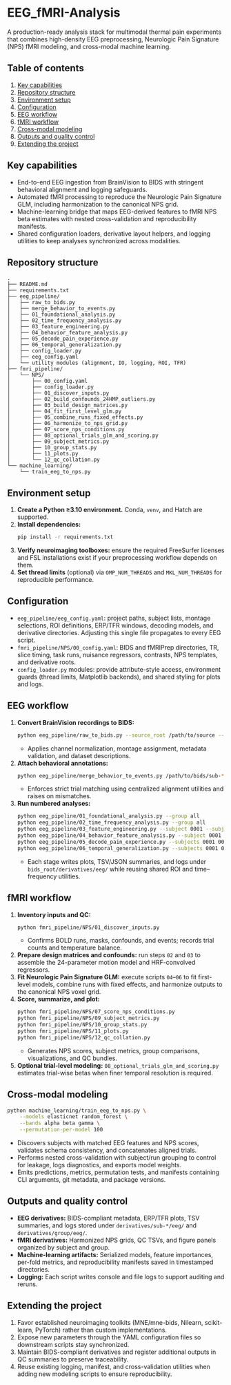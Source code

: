 # EEG_fMRI-Analysis

A production-ready analysis stack for multimodal thermal pain experiments that combines high-density EEG preprocessing, Neurologic Pain Signature (NPS) fMRI modeling, and cross-modal machine learning.

## Table of contents
1. [Key capabilities](#key-capabilities)
2. [Repository structure](#repository-structure)
3. [Environment setup](#environment-setup)
4. [Configuration](#configuration)
5. [EEG workflow](#eeg-workflow)
6. [fMRI workflow](#fmri-workflow)
7. [Cross-modal modeling](#cross-modal-modeling)
8. [Outputs and quality control](#outputs-and-quality-control)
9. [Extending the project](#extending-the-project)

## Key capabilities
- End-to-end EEG ingestion from BrainVision to BIDS with stringent behavioral alignment and logging safeguards.
- Automated fMRI processing to reproduce the Neurologic Pain Signature GLM, including harmonization to the canonical NPS grid.
- Machine-learning bridge that maps EEG-derived features to fMRI NPS beta estimates with nested cross-validation and reproducibility manifests.
- Shared configuration loaders, derivative layout helpers, and logging utilities to keep analyses synchronized across modalities.

## Repository structure
```
.
├── README.md
├── requirements.txt
├── eeg_pipeline/
│   ├── raw_to_bids.py
│   ├── merge_behavior_to_events.py
│   ├── 01_foundational_analysis.py
│   ├── 02_time_frequency_analysis.py
│   ├── 03_feature_engineering.py
│   ├── 04_behavior_feature_analysis.py
│   ├── 05_decode_pain_experience.py
│   ├── 06_temporal_generalization.py
│   ├── config_loader.py
│   ├── eeg_config.yaml
│   └── utility modules (alignment, IO, logging, ROI, TFR)
├── fmri_pipeline/
│   └── NPS/
│       ├── 00_config.yaml
│       ├── config_loader.py
│       ├── 01_discover_inputs.py
│       ├── 02_build_confounds_24HMP_outliers.py
│       ├── 03_build_design_matrices.py
│       ├── 04_fit_first_level_glm.py
│       ├── 05_combine_runs_fixed_effects.py
│       ├── 06_harmonize_to_nps_grid.py
│       ├── 07_score_nps_conditions.py
│       ├── 08_optional_trials_glm_and_scoring.py
│       ├── 09_subject_metrics.py
│       ├── 10_group_stats.py
│       ├── 11_plots.py
│       └── 12_qc_collation.py
└── machine_learning/
    └── train_eeg_to_nps.py
```

## Environment setup
1. **Create a Python ≥3.10 environment.** Conda, `venv`, and Hatch are supported.
2. **Install dependencies:**
   ```bash
   pip install -r requirements.txt
   ```
3. **Verify neuroimaging toolboxes:** ensure the required FreeSurfer licenses and FSL installations exist if your preprocessing workflow depends on them.
4. **Set thread limits** (optional) via `OMP_NUM_THREADS` and `MKL_NUM_THREADS` for reproducible performance.

## Configuration
- `eeg_pipeline/eeg_config.yaml`: project paths, subject lists, montage selections, ROI definitions, ERP/TFR windows, decoding models, and derivative directories. Adjusting this single file propagates to every EEG script.
- `fmri_pipeline/NPS/00_config.yaml`: BIDS and fMRIPrep directories, TR, slice timing, task runs, nuisance regressors, contrasts, NPS templates, and derivative roots.
- `config_loader.py` modules: provide attribute-style access, environment guards (thread limits, Matplotlib backends), and shared styling for plots and logs.

## EEG workflow
1. **Convert BrainVision recordings to BIDS:**
   ```bash
   python eeg_pipeline/raw_to_bids.py --source_root /path/to/source --bids_root /path/to/bids
   ```
   - Applies channel normalization, montage assignment, metadata validation, and dataset descriptions.
2. **Attach behavioral annotations:**
   ```bash
   python eeg_pipeline/merge_behavior_to_events.py /path/to/bids/sub-*/eeg/sub-*_events.tsv
   ```
   - Enforces strict trial matching using centralized alignment utilities and raises on mismatches.
3. **Run numbered analyses:**
   ```bash
   python eeg_pipeline/01_foundational_analysis.py --group all
   python eeg_pipeline/02_time_frequency_analysis.py --group all
   python eeg_pipeline/03_feature_engineering.py --subject 0001 --subject 0002
   python eeg_pipeline/04_behavior_feature_analysis.py --subject 0001 --subject 0002
   python eeg_pipeline/05_decode_pain_experience.py --subjects 0001 0002 --models elasticnet random_forest
   python eeg_pipeline/06_temporal_generalization.py --subjects 0001 0002 --group-average
   ```
   - Each stage writes plots, TSV/JSON summaries, and logs under `bids_root/derivatives/eeg/` while reusing shared ROI and time–frequency utilities.

## fMRI workflow
1. **Inventory inputs and QC:**
   ```bash
   python fmri_pipeline/NPS/01_discover_inputs.py
   ```
   - Confirms BOLD runs, masks, confounds, and events; records trial counts and temperature balance.
2. **Prepare design matrices and confounds:** run steps `02` and `03` to assemble the 24-parameter motion model and HRF-convolved regressors.
3. **Fit Neurologic Pain Signature GLM:** execute scripts `04`–`06` to fit first-level models, combine runs with fixed effects, and harmonize outputs to the canonical NPS voxel grid.
4. **Score, summarize, and plot:**
   ```bash
   python fmri_pipeline/NPS/07_score_nps_conditions.py
   python fmri_pipeline/NPS/09_subject_metrics.py
   python fmri_pipeline/NPS/10_group_stats.py
   python fmri_pipeline/NPS/11_plots.py
   python fmri_pipeline/NPS/12_qc_collation.py
   ```
   - Generates NPS scores, subject metrics, group comparisons, visualizations, and QC bundles.
5. **Optional trial-level modeling:** `08_optional_trials_glm_and_scoring.py` estimates trial-wise betas when finer temporal resolution is required.

## Cross-modal modeling
```bash
python machine_learning/train_eeg_to_nps.py \
    --models elasticnet random_forest \
    --bands alpha beta gamma \
    --permutation-per-model 100
```
- Discovers subjects with matched EEG features and NPS scores, validates schema consistency, and concatenates aligned trials.
- Performs nested cross-validation with subject/run grouping to control for leakage, logs diagnostics, and exports model weights.
- Emits predictions, metrics, permutation tests, and manifests containing CLI arguments, git metadata, and package versions.

## Outputs and quality control
- **EEG derivatives:** BIDS-compliant metadata, ERP/TFR plots, TSV summaries, and logs stored under `derivatives/sub-*/eeg/` and `derivatives/group/eeg/`.
- **fMRI derivatives:** Harmonized NPS grids, QC TSVs, and figure panels organized by subject and group.
- **Machine-learning artifacts:** Serialized models, feature importances, per-fold metrics, and reproducibility manifests saved in timestamped directories.
- **Logging:** Each script writes console and file logs to support auditing and reruns.

## Extending the project
1. Favor established neuroimaging toolkits (MNE/mne-bids, Nilearn, scikit-learn, PyTorch) rather than custom implementations.
2. Expose new parameters through the YAML configuration files so downstream scripts stay synchronized.
3. Maintain BIDS-compliant derivatives and register additional outputs in QC summaries to preserve traceability.
4. Reuse existing logging, manifest, and cross-validation utilities when adding new modeling scripts to ensure reproducibility.